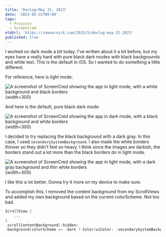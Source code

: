 ```yaml
---
title: 'Devlog—May 31, 2023'
date: '2023-05-31T09:00'
tags:
  - Projects
  - ScreenCred
oldUrl: 'https://samwarnick.com/2023/5/devlog-may-31-2023'
published: true
---
```


I worked on dark mode a bit today. I've written about it a bit before, but my eyes have a really hard with pure black dark modes with black backgrounds and white text. This is the default in iOS. So I wanted to do something a little different.

For reference, here is light mode:

![A screenshot of ScreenCred showing the app in light mode, with a white background and black borders](/media/2023-05-31-light.png "Light mode"){width=300}

And here is the default, pure black dark mode:

![A screenshot of ScreenCred showing the app in dark mode, with a black background and white borders](/media/2023-05-31-old-dark.png "Old dark mode"){width=300}

I decided to try replacing the black background with a dark gray. In this case, I used `secondarySystemBackground`. I also made the white borders thinner so they didn't feel so heavy. I think since the images are darkish, the borders stand out a lot more than the black borders do in light mode.

![A screenshot of ScreenCred showing the app in light mode, with a dark gray background and thin white borders](/media/2023-05-31-new-dark.png "New dark mode"){width=300}

I like this a lot better. Gonna try it more on my device to make sure.

To accomplish this, I removed the content background from my ScrollViews and added my own background based on the current colorScheme. Not too bad.

```swift
ScrollView {
	...
}
.scrollContentBackground(.hidden)
.background(colorScheme == .dark ? Color(uiColor: .secondarySystemBackground) : Color(uiColor: .systemBackground))
```
